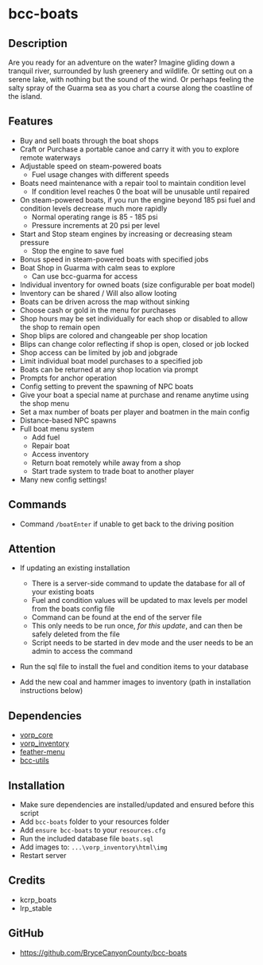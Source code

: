 # bcc-boats

## Description
Are you ready for an adventure on the water? Imagine gliding down a tranquil river, surrounded by lush greenery and wildlife. Or setting out on a serene lake, with nothing but the sound of the wind. Or perhaps feeling the salty spray of the Guarma sea as you chart a course along the coastline of the island.

## Features
- Buy and sell boats through the boat shops
- Craft or Purchase a portable canoe and carry it with you to explore remote waterways
- Adjustable speed on steam-powered boats
  - Fuel usage changes with different speeds
- Boats need maintenance with a repair tool to maintain condition level
  - If condition level reaches 0 the boat will be unusable until repaired
- On steam-powered boats, if you run the engine beyond 185 psi fuel and condition levels decrease much more rapidly
  - Normal operating range is 85 - 185 psi
  - Pressure increments at 20 psi per level
- Start and Stop steam engines by increasing or decreasing steam pressure
  - Stop the engine to save fuel 
- Bonus speed in steam-powered boats with specified jobs  
- Boat Shop in Guarma with calm seas to explore
  - Can use bcc-guarma for access
- Individual inventory for owned boats (size configurable per boat model)
- Inventory can be shared / Will also allow looting
- Boats can be driven across the map without sinking
- Choose cash or gold in the menu for purchases
- Shop hours may be set individually for each shop or disabled to allow the shop to remain open
- Shop blips are colored and changeable per shop location
- Blips can change color reflecting if shop is open, closed or job locked
- Shop access can be limited by job and jobgrade
- Limit individual boat model purchases to a specified job
- Boats can be returned at any shop location via prompt
- Prompts for anchor operation
- Config setting to prevent the spawning of NPC boats
- Give your boat a special name at purchase and rename anytime using the shop menu
- Set a max number of boats per player and boatmen in the main config
- Distance-based NPC spawns
- Full boat menu system
  - Add fuel
  - Repair boat
  - Access inventory
  - Return boat remotely while away from a shop
  - Start trade system to trade boat to another player
- Many new config settings!

## Commands
- Command `/boatEnter` if unable to get back to the driving position

## Attention
- If updating an existing installation
  - There is a server-side command to update the database for all of your existing boats
  - Fuel and condition values will be updated to max levels per model from the boats config file
  - Command can be found at the end of the server file
  - This only needs to be run once, *for this update*, and can then be safely deleted from the file
  - Script needs to be started in dev mode and the user needs to be an admin to access the command

- Run the sql file to install the fuel and condition items to your database
- Add the new coal and hammer images to inventory (path in installation instructions below)

## Dependencies
- [vorp_core](https://github.com/VORPCORE/vorp-core-lua)
- [vorp_inventory](https://github.com/VORPCORE/vorp_inventory-lua)
- [feather-menu](https://github.com/FeatherFramework/feather-menu/releases)
- [bcc-utils](https://github.com/BryceCanyonCounty/bcc-utils)

## Installation
- Make sure dependencies are installed/updated and ensured before this script
- Add `bcc-boats` folder to your resources folder
- Add `ensure bcc-boats` to your `resources.cfg`
- Run the included database file `boats.sql`
- Add images to: `...\vorp_inventory\html\img`
- Restart server

## Credits
- kcrp_boats
- lrp_stable

## GitHub
- https://github.com/BryceCanyonCounty/bcc-boats